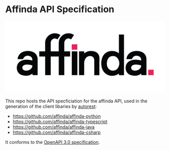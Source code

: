 Affinda API Specification
===================================

![affinda logo](https://raw.githubusercontent.com/affinda/affinda-python/main/affinda_logo.png)

This repo hosts the API specficiation for the affinda API, used in the generation of the client libaries by [autorest](https://github.com/Azure/autorest):

- https://github.com/affinda/affinda-python
- https://github.com/affinda/affinda-typescript
- https://github.com/affinda/affinda-java
- https://github.com/affinda/affinda-csharp

It conforms to the [OpenAPI 3.0 specification](https://swagger.io/specification/).
